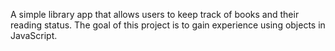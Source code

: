 A simple library app that allows users to keep track of books and their reading status. The goal of this project is to gain experience using objects in JavaScript. 